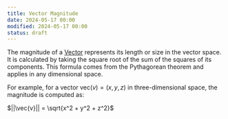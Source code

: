 ```yaml
---
title: Vector Magnitude
date: 2024-05-17 00:00
modified: 2024-05-17 00:00
status: draft
---
```


The magnitude of a [Vector](vector.md) represents its length or size in the vector space. It is calculated by taking the square root of the sum of the squares of its components. This formula comes from the Pythagorean theorem and applies in any dimensional space.

For example, for a vector $\text{vec}{(v)} = (x, y, z)$ in three-dimensional space, the magnitude is computed as:

$||\vec{v}|| = \sqrt{x^2 + y^2 + z^2}$